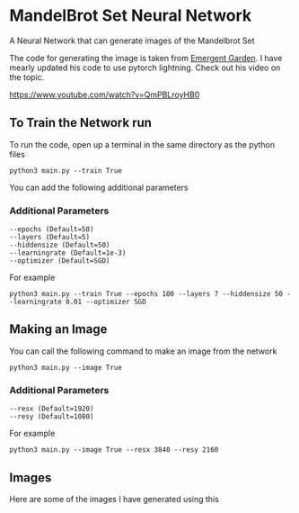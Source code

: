 # MandelBrot Set Neural Network
A Neural Network that can generate images of the Mandelbrot Set

The code for generating the image is taken from [Emergent Garden](https://github.com/MaxRobinsonTheGreat). I have mearly updated his code to use pytorch lightning. Check out his video on the topic.

https://www.youtube.com/watch?v=QmPBLroyHB0


## To Train the Network run

To run the code, open up a terminal in the same directory as the python files

```
python3 main.py --train True 
```
You can add the following additional parameters

### Additional Parameters
```
--epochs (Default=50)
--layers (Default=5)
--hiddensize (Default=50)
--learningrate (Default=1e-3)
--optimizer (Default=SGD)
```

For example
```
python3 main.py --train True --epochs 100 --layers 7 --hiddensize 50 --learningrate 0.01 --optimizer SGD
```

## Making an Image

You can call the following command to make an image from the network

```
python3 main.py --image True
```
### Additional Parameters
```
--resx (Default=1920)
--resy (Default=1080)
```

For example
```
python3 main.py --image True --resx 3840 --resy 2160
```

## Images

Here are some of the images I have generated using this
